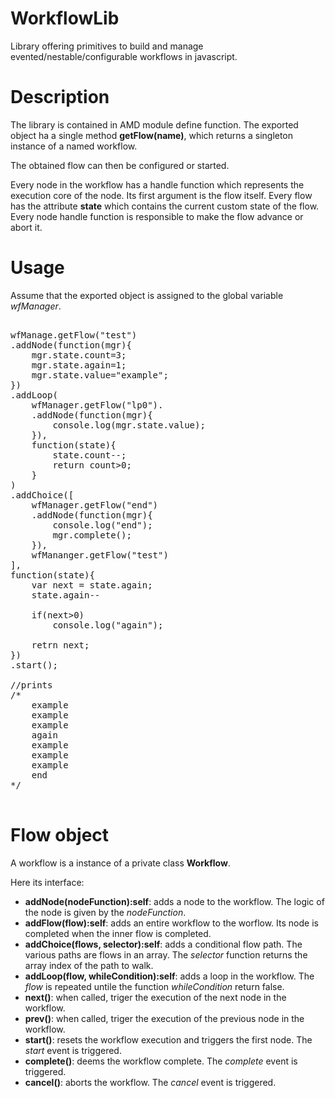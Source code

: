 # WorkflowLib
Library offering primitives to build and manage evented/nestable/configurable workflows in javascript.

# Description

The library is contained in AMD module define function. The exported object ha a single method **getFlow(name)**, which returns a singleton instance of a named workflow.

The obtained flow can then be configured or started.

Every node in the workflow has a handle function which represents the execution core of the node.
Its first argument is the flow itself. Every flow has the attribute **state** which contains the current custom state of the flow. Every node handle function is responsible to make the flow advance or abort it.

# Usage

Assume that the exported object is assigned to the global variable _wfManager_.

<pre>

wfManage.getFlow("test")
.addNode(function(mgr){
	mgr.state.count=3;
	mgr.state.again=1;
	mgr.state.value="example";
})
.addLoop(
	wfManager.getFlow("lp0").
	.addNode(function(mgr){
		console.log(mgr.state.value);
	}),
	function(state){
		state.count--;
		return count>0;
	}
)
.addChoice([
	wfManager.getFlow("end")
	.addNode(function(mgr){
		console.log("end");
		mgr.complete();
	}),
	wfMananger.getFlow("test")
],
function(state){
	var next = state.again;
	state.again--

	if(next>0)
		console.log("again");
	
	retrn next;
})
.start();

//prints
/*
	example
	example
	example
	again
	example
	example
	example
	end
*/

</pre>


# Flow object

A workflow is a instance of a private class **Workflow**.

Here its interface:

- **addNode(nodeFunction):self**: adds a node to the workflow. The logic of the node is given by the _nodeFunction_.
- **addFlow(flow):self**: adds an entire workflow to the worflow. Its node is completed when the inner flow is completed.
- **addChoice(flows, selector):self**: adds a conditional flow path. The various paths are flows in an array. The _selector_ function returns the array index of the path to walk.
- **addLoop(flow, whileCondition):self**: adds a loop in the workflow. The _flow_ is repeated untile the function _whileCondition_ return false.
- **next()**: when called, triger the execution of the next node in the workflow.
- **prev()**: when called, triger the execution of the previous node in the workflow.
- **start()**: resets the workflow execution and triggers the first node. The _start_ event is triggered.
- **complete()**: deems the workflow complete. The _complete_ event is triggered.
- **cancel()**: aborts the workflow. The _cancel_ event is triggered.